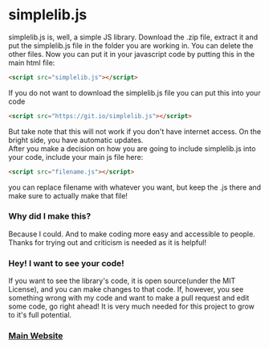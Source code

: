 # simplelib.js
simplelib.js is, well, a simple JS library.
Download the .zip file, extract it and put the simplelib.js file in the folder you are working in. You can delete the other files.
Now you can put it in your javascript code by putting this in the main html file:
```html
<script src="simplelib.js"></script>
```  
If you do not want to download the simplelib.js file you can put this into your code
```html
<script src="https://git.io/simplelib.js"></script>
```
But take note that this will not work if you don't have internet access. On the bright side, you have automatic updates.  
After you make a decision on how you are going to include simplelib.js into your code, include your main js file here:
```html
<script src="filename.js"></script>
```
you can replace filename with whatever you want, but keep the .js there and make sure to actually make that file!
### Why did I make this?
Because I could. And to make coding more easy and accessible to people. Thanks for trying out and criticism is needed as it is helpful!  

### Hey! I want to see your code!
If you want to see the library's code, it is open source(under the MIT License), and you can make changes to that code. If, however, you see something wrong with my code and want to make a pull request and edit some code, go right ahead! It is very much needed for this project to grow to it's full potential.

### [Main Website](https://jmlisowski.github.io)
